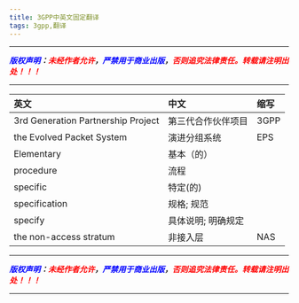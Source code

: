 ```yaml
---
title: 3GPP中英文固定翻译
tags: 3gpp,翻译
---
```



------

***<font color=blue>版权声明</font>：<font color=red>未经作者允许</font>，<font color=blue>严禁用于商业出版</font>，<font color=red>否则追究法律责任。转载请注明出处！！！</font>***

------

|英文|中文|缩写|
|:--|:--|:--|
|3rd Generation Partnership Project|第三代合作伙伴项目|3GPP|
| the Evolved Packet System|演进分组系统|EPS|
|Elementary |基本（的）|
|procedure |流程|
|specific |特定(的)|
|specification|规格; 规范|
|specify |具体说明; 明确规定|
|the non-access stratum |非接入层|NAS|



------

***<font color=blue>版权声明</font>：<font color=red>未经作者允许</font>，<font color=blue>严禁用于商业出版</font>，<font color=red>否则追究法律责任。转载请注明出处！！！</font>***

------
